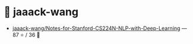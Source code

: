 # 👤 jaaack-wang

- [jaaack-wang/Notes-for-Stanford-CS224N-NLP-with-Deep-Learning](https://github.com/jaaack-wang/Notes-for-Stanford-CS224N-NLP-with-Deep-Learning) — 87 ⭐️ / 36 🍴
